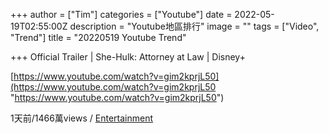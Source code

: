 +++
author = ["Tim"]
categories = ["Youtube"]
date = 2022-05-19T02:55:00Z
description = "Youtube地區排行"
image = ""
tags = ["Video", "Trend"]
title = "20220519 Youtube Trend"

+++
Official Trailer | She-Hulk: Attorney at Law | Disney+

[https://www.youtube.com/watch?v=gim2kprjL50](https://www.youtube.com/watch?v=gim2kprjL50 "https://www.youtube.com/watch?v=gim2kprjL50")

1天前/1466萬views / [Entertainment](https://sample.diary.tw/yttrend/detail.php?region=GLOBAL&category=24)